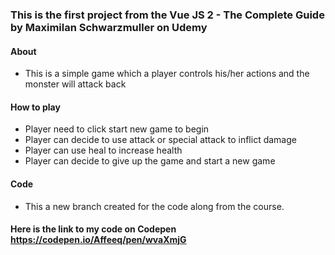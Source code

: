 ### This is the first project from the Vue JS 2 - The Complete Guide by Maximilan Schwarzmuller on Udemy

#### About
* This is a simple game which a player controls his/her actions and the monster will attack back

#### How to play
* Player need to click start new game to begin
* Player can decide to use attack or special attack to inflict damage
* Player can use heal to increase health
* Player can decide to give up the game and start a new game

#### Code
* This a new branch created for the code along from the course.


#### Here is the link to my code on Codepen https://codepen.io/Affeeq/pen/wvaXmjG